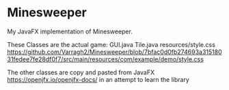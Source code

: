 # Minesweeper
My JavaFX implementation of Minesweeper. 

These Classes are the actual game:
GUI.java  Tile.java  resources/style.css https://github.com/Varragh2/Minesweeper/blob/7bfac0d0fb274693a31518031fedee7fe28df0f7/src/main/resources/com/example/demo/style.css

The other classes are copy and pasted from JavaFX https://openjfx.io/openjfx-docs/ in an attempt to learn the library
